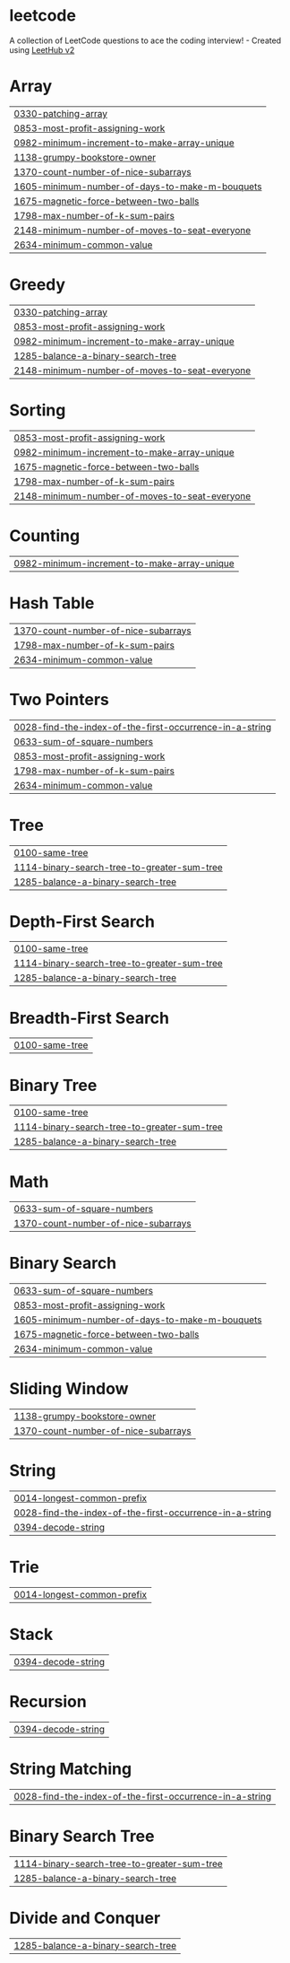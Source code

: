 # leetcode
A collection of LeetCode questions to ace the coding interview! - Created using [LeetHub v2](https://github.com/arunbhardwaj/LeetHub-2.0)


# Array
|  |
| ------- |
| [0330-patching-array](https://github.com/soundpost1682/leetcode/tree/master/0330-patching-array) |
| [0853-most-profit-assigning-work](https://github.com/soundpost1682/leetcode/tree/master/0853-most-profit-assigning-work) |
| [0982-minimum-increment-to-make-array-unique](https://github.com/soundpost1682/leetcode/tree/master/0982-minimum-increment-to-make-array-unique) |
| [1138-grumpy-bookstore-owner](https://github.com/soundpost1682/leetcode/tree/master/1138-grumpy-bookstore-owner) |
| [1370-count-number-of-nice-subarrays](https://github.com/soundpost1682/leetcode/tree/master/1370-count-number-of-nice-subarrays) |
| [1605-minimum-number-of-days-to-make-m-bouquets](https://github.com/soundpost1682/leetcode/tree/master/1605-minimum-number-of-days-to-make-m-bouquets) |
| [1675-magnetic-force-between-two-balls](https://github.com/soundpost1682/leetcode/tree/master/1675-magnetic-force-between-two-balls) |
| [1798-max-number-of-k-sum-pairs](https://github.com/soundpost1682/leetcode/tree/master/1798-max-number-of-k-sum-pairs) |
| [2148-minimum-number-of-moves-to-seat-everyone](https://github.com/soundpost1682/leetcode/tree/master/2148-minimum-number-of-moves-to-seat-everyone) |
| [2634-minimum-common-value](https://github.com/soundpost1682/leetcode/tree/master/2634-minimum-common-value) |
# Greedy
|  |
| ------- |
| [0330-patching-array](https://github.com/soundpost1682/leetcode/tree/master/0330-patching-array) |
| [0853-most-profit-assigning-work](https://github.com/soundpost1682/leetcode/tree/master/0853-most-profit-assigning-work) |
| [0982-minimum-increment-to-make-array-unique](https://github.com/soundpost1682/leetcode/tree/master/0982-minimum-increment-to-make-array-unique) |
| [1285-balance-a-binary-search-tree](https://github.com/soundpost1682/leetcode/tree/master/1285-balance-a-binary-search-tree) |
| [2148-minimum-number-of-moves-to-seat-everyone](https://github.com/soundpost1682/leetcode/tree/master/2148-minimum-number-of-moves-to-seat-everyone) |
# Sorting
|  |
| ------- |
| [0853-most-profit-assigning-work](https://github.com/soundpost1682/leetcode/tree/master/0853-most-profit-assigning-work) |
| [0982-minimum-increment-to-make-array-unique](https://github.com/soundpost1682/leetcode/tree/master/0982-minimum-increment-to-make-array-unique) |
| [1675-magnetic-force-between-two-balls](https://github.com/soundpost1682/leetcode/tree/master/1675-magnetic-force-between-two-balls) |
| [1798-max-number-of-k-sum-pairs](https://github.com/soundpost1682/leetcode/tree/master/1798-max-number-of-k-sum-pairs) |
| [2148-minimum-number-of-moves-to-seat-everyone](https://github.com/soundpost1682/leetcode/tree/master/2148-minimum-number-of-moves-to-seat-everyone) |
# Counting
|  |
| ------- |
| [0982-minimum-increment-to-make-array-unique](https://github.com/soundpost1682/leetcode/tree/master/0982-minimum-increment-to-make-array-unique) |
# Hash Table
|  |
| ------- |
| [1370-count-number-of-nice-subarrays](https://github.com/soundpost1682/leetcode/tree/master/1370-count-number-of-nice-subarrays) |
| [1798-max-number-of-k-sum-pairs](https://github.com/soundpost1682/leetcode/tree/master/1798-max-number-of-k-sum-pairs) |
| [2634-minimum-common-value](https://github.com/soundpost1682/leetcode/tree/master/2634-minimum-common-value) |
# Two Pointers
|  |
| ------- |
| [0028-find-the-index-of-the-first-occurrence-in-a-string](https://github.com/soundpost1682/leetcode/tree/master/0028-find-the-index-of-the-first-occurrence-in-a-string) |
| [0633-sum-of-square-numbers](https://github.com/soundpost1682/leetcode/tree/master/0633-sum-of-square-numbers) |
| [0853-most-profit-assigning-work](https://github.com/soundpost1682/leetcode/tree/master/0853-most-profit-assigning-work) |
| [1798-max-number-of-k-sum-pairs](https://github.com/soundpost1682/leetcode/tree/master/1798-max-number-of-k-sum-pairs) |
| [2634-minimum-common-value](https://github.com/soundpost1682/leetcode/tree/master/2634-minimum-common-value) |
# Tree
|  |
| ------- |
| [0100-same-tree](https://github.com/soundpost1682/leetcode/tree/master/0100-same-tree) |
| [1114-binary-search-tree-to-greater-sum-tree](https://github.com/soundpost1682/leetcode/tree/master/1114-binary-search-tree-to-greater-sum-tree) |
| [1285-balance-a-binary-search-tree](https://github.com/soundpost1682/leetcode/tree/master/1285-balance-a-binary-search-tree) |
# Depth-First Search
|  |
| ------- |
| [0100-same-tree](https://github.com/soundpost1682/leetcode/tree/master/0100-same-tree) |
| [1114-binary-search-tree-to-greater-sum-tree](https://github.com/soundpost1682/leetcode/tree/master/1114-binary-search-tree-to-greater-sum-tree) |
| [1285-balance-a-binary-search-tree](https://github.com/soundpost1682/leetcode/tree/master/1285-balance-a-binary-search-tree) |
# Breadth-First Search
|  |
| ------- |
| [0100-same-tree](https://github.com/soundpost1682/leetcode/tree/master/0100-same-tree) |
# Binary Tree
|  |
| ------- |
| [0100-same-tree](https://github.com/soundpost1682/leetcode/tree/master/0100-same-tree) |
| [1114-binary-search-tree-to-greater-sum-tree](https://github.com/soundpost1682/leetcode/tree/master/1114-binary-search-tree-to-greater-sum-tree) |
| [1285-balance-a-binary-search-tree](https://github.com/soundpost1682/leetcode/tree/master/1285-balance-a-binary-search-tree) |
# Math
|  |
| ------- |
| [0633-sum-of-square-numbers](https://github.com/soundpost1682/leetcode/tree/master/0633-sum-of-square-numbers) |
| [1370-count-number-of-nice-subarrays](https://github.com/soundpost1682/leetcode/tree/master/1370-count-number-of-nice-subarrays) |
# Binary Search
|  |
| ------- |
| [0633-sum-of-square-numbers](https://github.com/soundpost1682/leetcode/tree/master/0633-sum-of-square-numbers) |
| [0853-most-profit-assigning-work](https://github.com/soundpost1682/leetcode/tree/master/0853-most-profit-assigning-work) |
| [1605-minimum-number-of-days-to-make-m-bouquets](https://github.com/soundpost1682/leetcode/tree/master/1605-minimum-number-of-days-to-make-m-bouquets) |
| [1675-magnetic-force-between-two-balls](https://github.com/soundpost1682/leetcode/tree/master/1675-magnetic-force-between-two-balls) |
| [2634-minimum-common-value](https://github.com/soundpost1682/leetcode/tree/master/2634-minimum-common-value) |
# Sliding Window
|  |
| ------- |
| [1138-grumpy-bookstore-owner](https://github.com/soundpost1682/leetcode/tree/master/1138-grumpy-bookstore-owner) |
| [1370-count-number-of-nice-subarrays](https://github.com/soundpost1682/leetcode/tree/master/1370-count-number-of-nice-subarrays) |
# String
|  |
| ------- |
| [0014-longest-common-prefix](https://github.com/soundpost1682/leetcode/tree/master/0014-longest-common-prefix) |
| [0028-find-the-index-of-the-first-occurrence-in-a-string](https://github.com/soundpost1682/leetcode/tree/master/0028-find-the-index-of-the-first-occurrence-in-a-string) |
| [0394-decode-string](https://github.com/soundpost1682/leetcode/tree/master/0394-decode-string) |
# Trie
|  |
| ------- |
| [0014-longest-common-prefix](https://github.com/soundpost1682/leetcode/tree/master/0014-longest-common-prefix) |
# Stack
|  |
| ------- |
| [0394-decode-string](https://github.com/soundpost1682/leetcode/tree/master/0394-decode-string) |
# Recursion
|  |
| ------- |
| [0394-decode-string](https://github.com/soundpost1682/leetcode/tree/master/0394-decode-string) |
# String Matching
|  |
| ------- |
| [0028-find-the-index-of-the-first-occurrence-in-a-string](https://github.com/soundpost1682/leetcode/tree/master/0028-find-the-index-of-the-first-occurrence-in-a-string) |
# Binary Search Tree
|  |
| ------- |
| [1114-binary-search-tree-to-greater-sum-tree](https://github.com/soundpost1682/leetcode/tree/master/1114-binary-search-tree-to-greater-sum-tree) |
| [1285-balance-a-binary-search-tree](https://github.com/soundpost1682/leetcode/tree/master/1285-balance-a-binary-search-tree) |
# Divide and Conquer
|  |
| ------- |
| [1285-balance-a-binary-search-tree](https://github.com/soundpost1682/leetcode/tree/master/1285-balance-a-binary-search-tree) |